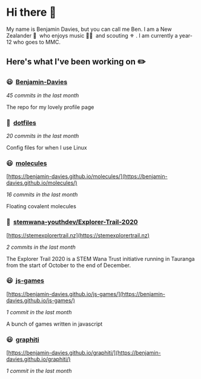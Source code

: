 # Hi there 👋

My name is Benjamin Davies, but you can call me Ben. I am a New Zealander 🥝 &nbsp;who enjoys music 🎸🎷 &nbsp;and scouting ⚜️ . I am currently a year-12 who goes to MMC.

## Here's what I've been working on ✏️


### 😃&nbsp; [Benjamin-Davies](https://github.com/Benjamin-Davies/Benjamin-Davies)

*45 commits in the last month*

The repo for my lovely profile page


### 🐧&nbsp; [dotfiles](https://github.com/Benjamin-Davies/dotfiles)

*20 commits in the last month*

Config files for when I use Linux


### 😃&nbsp; [molecules](https://github.com/Benjamin-Davies/molecules)

[https://benjamin-davies.github.io/molecules/](https://benjamin-davies.github.io/molecules/)

*16 commits in the last month*

Floating covalent molecules


### 🤵&nbsp; [stemwana-youthdev/Explorer-Trail-2020](https://github.com/stemwana-youthdev/Explorer-Trail-2020)

[https://stemexplorertrail.nz](https://stemexplorertrail.nz)

*2 commits in the last month*

The Explorer Trail 2020 is a STEM Wana Trust initiative running in Tauranga from the start of October to the end of December.


### 😃&nbsp; [js-games](https://github.com/Benjamin-Davies/js-games)

[https://benjamin-davies.github.io/js-games/](https://benjamin-davies.github.io/js-games/)

*1 commit in the last month*

A bunch of games written in javascript


### 😃&nbsp; [graphiti](https://github.com/Benjamin-Davies/graphiti)

[https://benjamin-davies.github.io/graphiti/](https://benjamin-davies.github.io/graphiti/)

*1 commit in the last month*



